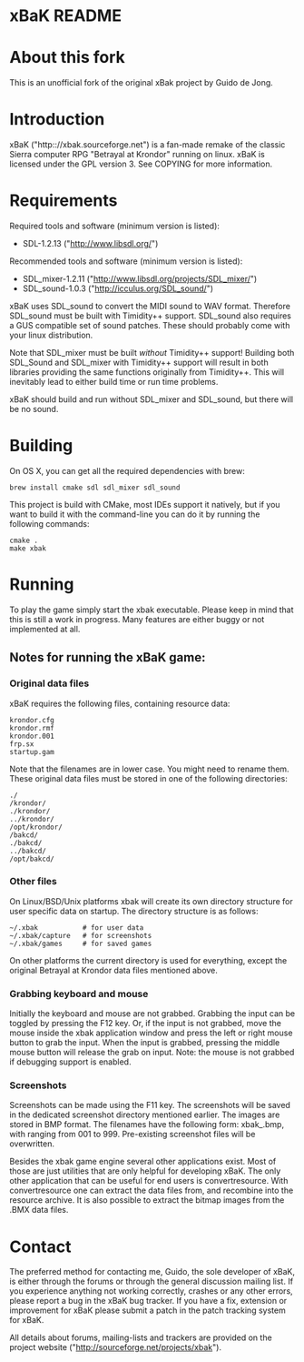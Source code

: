 xBaK README
===========

# About this fork
This is an unofficial fork of the original xBak project by Guido de Jong.

# Introduction

xBaK ("http:://xbak.sourceforge.net") is a fan-made remake of the classic
Sierra computer RPG "Betrayal at Krondor" running on linux. xBaK is licensed
under the GPL version 3. See COPYING for more information.

# Requirements

Required tools and software (minimum version is listed):
* SDL-1.2.13      ("http://www.libsdl.org/")

Recommended tools and software (minimum version is listed):
 * SDL_mixer-1.2.11 ("http://www.libsdl.org/projects/SDL_mixer/")
 * SDL_sound-1.0.3 ("http://icculus.org/SDL_sound/")

xBaK uses SDL_sound to convert the MIDI sound to WAV format. Therefore
SDL_sound must be built with Timidity++ support. SDL_sound also requires a GUS
compatible set of sound patches. These should probably come with your linux
distribution.

Note that SDL_mixer must be built _without_ Timidity++ support! Building both
SDL_Sound and SDL_mixer with Timidity++ support will result in both libraries
providing the same functions originally from Timidity++. This will inevitably
lead to either build time or run time problems.

xBaK should build and run without SDL_mixer and SDL_sound, but there will be no
sound.

# Building

On OS X, you can get all the required dependencies with brew:

```
brew install cmake sdl sdl_mixer sdl_sound
```

This project is build with CMake, most IDEs support it natively, but if you want to
build it with the command-line you can do it by running the following commands:

```
cmake .
make xbak
```


# Running

To play the game simply start the xbak executable. Please keep in mind that
this is still a work in progress. Many features are either buggy or not
implemented at all.

## Notes for running the xBaK game:

### Original data files

xBaK requires the following files, containing resource data:

```
krondor.cfg
krondor.rmf
krondor.001
frp.sx
startup.gam
```

Note that the filenames are in lower case. You might need to rename them.
These original data files must be stored in one of the following
directories:

```
./
/krondor/
./krondor/
../krondor/
/opt/krondor/
/bakcd/
./bakcd/
../bakcd/
/opt/bakcd/
```

### Other files

On Linux/BSD/Unix platforms xbak will create its own directory structure
for user specific data on startup. The directory structure is as follows:

```
~/.xbak           # for user data
~/.xbak/capture   # for screenshots
~/.xbak/games     # for saved games
```

On other platforms the current directory is used for everything, except
the original Betrayal at Krondor data files mentioned above.

### Grabbing keyboard and mouse

  Initially the keyboard and mouse are not grabbed. Grabbing the input
  can be toggled by pressing the F12 key. Or, if the input is not grabbed,
  move the mouse inside the xbak application window and press the left
  or right mouse button to grab the input. When the input is grabbed,
  pressing the middle mouse button will release the grab on input.
  Note: the mouse is not grabbed if debugging support is enabled.

### Screenshots

Screenshots can be made using the F11 key. The screenshots will be saved
in the dedicated screenshot directory mentioned earlier. The images are
stored in BMP format. The filenames have the following form:
xbak_<nnn>.bmp, with <nnn> ranging from 001 to 999. Pre-existing screenshot
files will be overwritten.

Besides the xbak game engine several other applications exist. Most of those
are just utilities that are only helpful for developing xBaK. The only other
application that can be useful for end users is convertresource. With
convertresource one can extract the data files from, and recombine into the
resource archive. It is also possible to extract the bitmap images from the
.BMX data files.

# Contact

The preferred method for contacting me, Guido, the sole developer of xBaK,
is either through the forums or through the general discussion mailing list.
If you experience anything not working correctly, crashes or any other errors,
please report a bug in the xBaK bug tracker. If you have a fix, extension
or improvement for xBaK please submit a patch in the patch tracking system for
xBaK.

All details about forums, mailing-lists and trackers are provided on the
project website ("http://sourceforge.net/projects/xbak").
